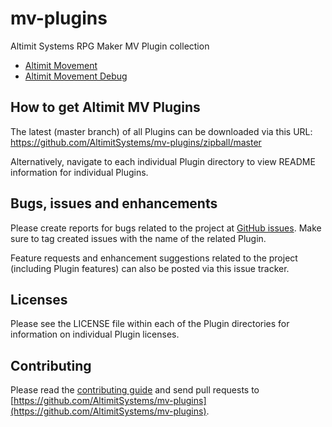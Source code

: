 # mv-plugins
Altimit Systems RPG Maker MV Plugin collection

* [Altimit Movement](https://github.com/AltimitSystems/mv-plugins/tree/master/movement)
* [Altimit Movement Debug](https://github.com/AltimitSystems/mv-plugins/tree/master/movement-debug)

## How to get Altimit MV Plugins

The latest (master branch) of all Plugins can be downloaded via this URL:
https://github.com/AltimitSystems/mv-plugins/zipball/master

Alternatively, navigate to each individual Plugin directory to view README information for individual Plugins.

## Bugs, issues and enhancements

Please create reports for bugs related to the project at [GitHub issues](https://github.com/AltimitSystems/mv-plugins/issues). Make sure to tag created issues with the name of the related Plugin.

Feature requests and enhancement suggestions related to the project (including Plugin features) can also be posted via this issue tracker.

## Licenses

Please see the LICENSE file within each of the Plugin directories for information on individual Plugin licenses.

## Contributing

Please read the [contributing guide](https://github.com/AltimitSystems/mv-plugins/blob/master/CONTRIBUTING.md) and send pull requests to [https://github.com/AltimitSystems/mv-plugins](https://github.com/AltimitSystems/mv-plugins).
